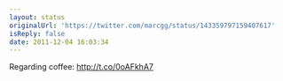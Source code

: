 ```yaml
---
layout: status
originalUrl: 'https://twitter.com/marcgg/status/143359797159407617'
isReply: false
date: 2011-12-04 16:03:34
---
```


Regarding coffee: http://t.co/0oAFkhA7
